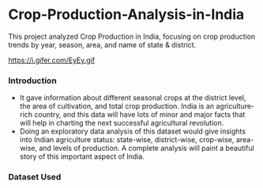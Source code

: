 # Crop-Production-Analysis-in-India
This project analyzed Crop Production in India, focusing on crop production trends by year, season, area, and name of state &amp; district.

https://i.gifer.com/EyEy.gif

### Introduction
- It gave information about different seasonal crops at the district level, the area of cultivation, and total crop production. India is an agriculture-rich country, and this data will have lots of minor and major facts that will help in charting the next successful agricultural revolution.
- Doing an exploratory data analysis of this dataset would give insights into Indian agriculture status: state-wise, district-wise, crop-wise, area-wise, and levels of production. A complete analysis will paint a beautiful story of this important aspect of India.

### Dataset Used
